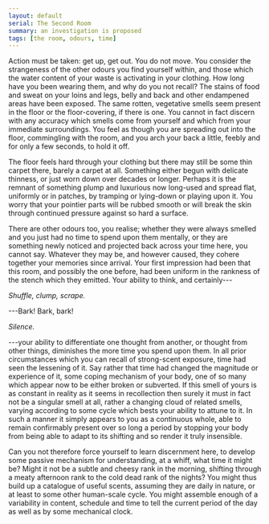 ```yaml
---
layout: default
serial: The Second Room
summary: an investigation is proposed
tags: [the room, odours, time]
---
```


Action must be taken: get up, get out. You do not move. You consider the strangeness of the other odours you find yourself within, and those which the water content of your waste is activating in your clothing. How long have you been wearing them, and why do you not recall? The stains of food and sweat on your loins and legs, belly and back and other endampened areas have been exposed. The same rotten, vegetative smells seem present in the floor or the floor-covering, if there is one. You cannot in fact discern with any accuracy which smells come from yourself and which from your immediate surroundings. You feel as though you are spreading out into the floor, commingling with the room, and you arch your back a little, feebly and for only a few seconds, to hold it off.

The floor feels hard through your clothing but there may still be some thin carpet there, barely a carpet at all. Something either begun with delicate thinness, or just worn down over decades or longer. Perhaps it is the remnant of something plump and luxurious now long-used and spread flat, uniformly or in patches, by tramping or lying-down or playing upon it. You worry that your pointier parts will be rubbed smooth or will break the skin through continued pressure against so hard a surface. 

There are other odours too, you realise; whether they were always smelled and you just had no time to spend upon them mentally, or they are something newly noticed and projected back across your time here, you cannot say. Whatever they may be, and however caused, they cohere together your memories since arrival. Your first impression had been that this room, and possibly the one before, had been uniform in the rankness of the stench which they emitted.  Your ability to think, and certainly--- 

_Shuffle, clump, scrape._ 

---Bark!  Bark, bark! 

_Silence._ 

---your ability to differentiate one thought from another, or thought from other things, diminishes the more time you spend upon them. In all prior circumstances which you can recall of strong-scent exposure, time had seen the lessening of it.  Say rather that time had changed the magnitude or experience of it, some coping mechanism of your body, one of so many which appear now to be either broken or subverted. If this smell of yours is as constant in reality as it seems in recollection then surely it must in fact not be a singular smell at all, rather a changing cloud of related smells, varying according to some cycle which bests your ability to attune to it. In such a manner it simply appears to you as a continuous whole, able to remain confirmably present over so long a period by stopping your body from being able to adapt to its shifting and so render it truly insensible. 

Can you not therefore force yourself to learn discernment here, to develop some passive mechanism for understanding, at a whiff, what time it might be?  Might it not be a subtle and cheesy rank in the morning, shifting through a meaty afternoon rank to the cold dead rank of the nights? You might thus build up a catalogue of useful scents, assuming they are daily in nature, or at least to some other human-scale cycle. You might assemble enough of a variability in content, schedule and time to tell the current period of the day as well as by some mechanical clock.
